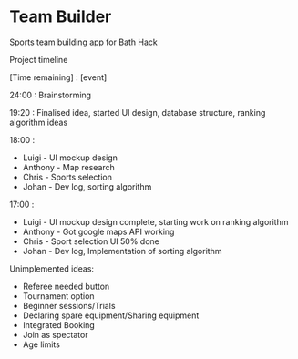 # Team Builder
Sports team building app for Bath Hack

Project timeline

[Time remaining] : [event]

24:00 : Brainstorming

19:20 : Finalised idea, started UI design, database structure, ranking algorithm ideas

18:00 : 
- Luigi - UI mockup design
- Anthony - Map research
- Chris - Sports selection
- Johan - Dev log, sorting algorithm 

17:00 : 
- Luigi - UI mockup design complete, starting work on ranking algorithm
- Anthony - Got google maps API working 
- Chris - Sport selection UI 50% done
- Johan - Dev log, Implementation of sorting algorithm




Unimplemented ideas:
 
- Referee needed button
- Tournament option
- Beginner sessions/Trials
- Declaring spare equipment/Sharing equipment
- Integrated Booking
- Join as spectator
- Age limits
